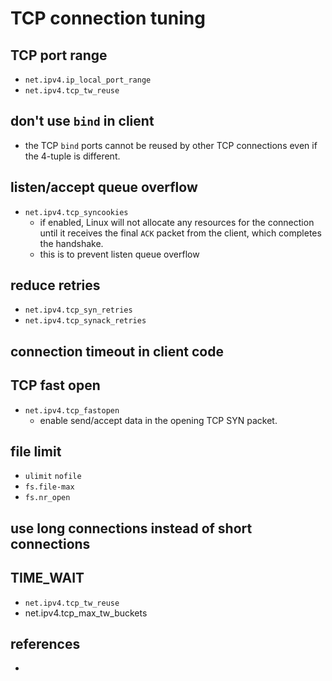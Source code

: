 # TCP connection tuning

## TCP port range
* `net.ipv4.ip_local_port_range`
* `net.ipv4.tcp_tw_reuse`

## don't use `bind` in client
* the TCP `bind` ports cannot be reused by other TCP connections even if the 4-tuple is different.

## listen/accept queue overflow
* `net.ipv4.tcp_syncookies`
    * if enabled, Linux will not allocate any resources for the connection until it receives the final `ACK` packet from the client, which completes the handshake.
    * this is to prevent listen queue overflow

## reduce retries
* `net.ipv4.tcp_syn_retries`
* `net.ipv4.tcp_synack_retries`

## connection timeout in client code

## TCP fast open
* `net.ipv4.tcp_fastopen`
    * enable send/accept data in the opening TCP SYN packet.

## file limit
* `ulimit` `nofile`
* `fs.file-max`
* `fs.nr_open`

## use long connections instead of short connections

## TIME_WAIT
* `net.ipv4.tcp_tw_reuse`
* net.ipv4.tcp_max_tw_buckets
  
## references
* 
